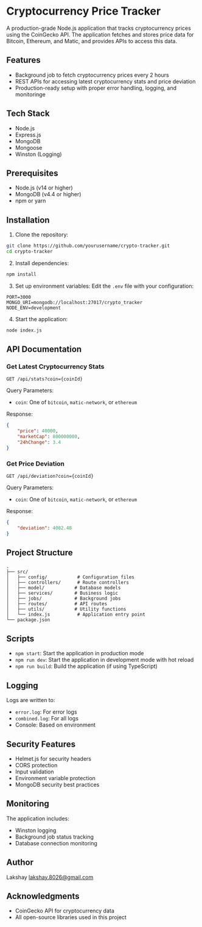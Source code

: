 # Cryptocurrency Price Tracker

A production-grade Node.js application that tracks cryptocurrency prices using the CoinGecko API. The application fetches and stores price data for Bitcoin, Ethereum, and Matic, and provides APIs to access this data.

## Features

- Background job to fetch cryptocurrency prices every 2 hours
- REST APIs for accessing latest cryptocurrency stats and price deviation
- Production-ready setup with proper error handling, logging, and monitoringe

## Tech Stack

- Node.js
- Express.js
- MongoDB
- Mongoose
- Winston (Logging)

## Prerequisites

- Node.js (v14 or higher)
- MongoDB (v4.4 or higher)
- npm or yarn

## Installation

1. Clone the repository:
```bash
git clone https://github.com/yourusername/crypto-tracker.git
cd crypto-tracker
```

2. Install dependencies:
```bash
npm install
```

3. Set up environment variables:
Edit the `.env` file with your configuration:
```
PORT=3000
MONGO_URI=mongodb://localhost:27017/crypto_tracker
NODE_ENV=development
```

4. Start the application:
```bash
node index.js

```

## API Documentation

### Get Latest Cryptocurrency Stats

```
GET /api/stats?coin={coinId}
```

Query Parameters:
- `coin`: One of `bitcoin`, `matic-network`, or `ethereum`

Response:
```json
{
    "price": 40000,
    "marketCap": 800000000,
    "24hChange": 3.4
}
```

### Get Price Deviation

```
GET /api/deviation?coin={coinId}
```

Query Parameters:
- `coin`: One of `bitcoin`, `matic-network`, or `ethereum`

Response:
```json
{
    "deviation": 4082.48
}
```

## Project Structure

```
.
├── src/
│   ├── config/           # Configuration files
│   ├── controllers/      # Route controllers
│   ├── model/           # Database models
│   ├── services/        # Business logic
│   ├── jobs/            # Background jobs
│   ├── routes/          # API routes
│   ├── utils/           # Utility functions
│   └── index.js          # Application entry point
└── package.json
```

## Scripts

- `npm start`: Start the application in production mode
- `npm run dev`: Start the application in development mode with hot reload
- `npm run build`: Build the application (if using TypeScript)


## Logging

Logs are written to:
- `error.log`: For error logs
- `combined.log`: For all logs
- Console: Based on environment


## Security Features

- Helmet.js for security headers
- CORS protection
- Input validation
- Environment variable protection
- MongoDB security best practices

## Monitoring

The application includes:
- Winston logging
- Background job status tracking
- Database connection monitoring

## Author

Lakshay lakshay.8026@gmail.com

## Acknowledgments

- CoinGecko API for cryptocurrency data
- All open-source libraries used in this project
